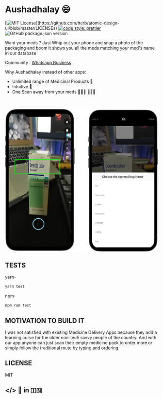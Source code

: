 <!-- # TODO:

- [x] - Cropping works
- [x] - Add Cloudinary upload support
- [ ] - Work on the actual OCR in the Flask API
- [x] - How and where to store the original images. -->

# Aushadhalay 😄  

[![MIT License](https://img.shields.io/apm/l/atomic-design-ui.svg?)](https://github.com/tterb/atomic-design-ui/blob/master/LICENSEs)   [![code style: prettier](https://img.shields.io/badge/code_style-prettier-ff69b4.svg?style=flat-square)](https://github.com/prettier/prettier)  ![GitHub package.json version](https://img.shields.io/static/v1?label=version&message=v0.0.1&color=green)

Want your meds ? Just Whip out your phone and snap a photo of the packaging and boom it shows you all the meds matching your med's name in our database


Community : [Whatsapp Business](https://wa.me/message/T7CNEP2FNFNTF1)


Why Aushadhalay instead of other apps:

* Unlimited range of Medicinal Products 💊
* Intuitive 🐝 
* One Scan away from your meds 🕵🏼‍♀️ 🕵🏼‍♂️


<br/><br/>
   ![Scanned](assets/mockups/mockups.png?raw=true) 



## TESTS

yarn-
```bash
yarn test
```

npm-
```bash
npm run test
```



## MOTIVATION TO BUILD IT

I was not satisfied with existing Medicine Delivery Apps because they add a learning curve for the older non-tech savvy people of the country. 
And with our app anyone can just scan their empty medicine pack to order more or simply follow the traditional route by typing and ordering.


## LICENSE

MIT



## </> 💜  in  🇮🇳